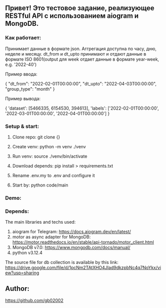 ###

## Привет! Это тестовое задание, реализующее RESTful API с использованием aiogram и MongoDB. 

### Как работает:

Принимает данные в формате json. Аггрегация доступна по часу, дню, неделе и месяцу. dt_from и dt_upto принимают и отдают данные в формате ISO 8601(output для week отдает данные в формате year-week, e.g. '2022-40')

Пример ввода:

{
   "dt_from": "2022-02-01T00:00:00",
   "dt_upto": "2022-04-03T00:00:00",
   "group_type": "month"
}

Пример вывода:

{
    'dataset': [5466335, 6154530, 394613], 
    'labels': ['2022-02-01T00:00:00', '2022-03-01T00:00:00', '2022-04-01T00:00:00']
}

### Setup & start:

1. Clone repo: git clone {}
2. Create venv: python -m venv ./venv
3. Run venv: source ./venv/bin/activate
4. Download depends: pip install > requirements.txt
5. Rename .env.my to .env and configure it

6. Start by: python code/main

### Demo:




### Depends:

The main libraries and techs used: 

1. aiogram for Telegram: https://docs.aiogram.dev/en/latest/
2. motor as async adapter for MongoDB: https://motor.readthedocs.io/en/stable/api-tornado/motor_client.html
3. MongoDB v7.0: https://www.mongodb.com/docs/manual/
4. python v3.12.4

The source file for db collection is available by this link: https://drive.google.com/file/d/1pcNm2TAtXHO4JIad9dkzpbNc4q7NoYkx/view?usp=sharing

## Author:

https://github.com/gb02002
